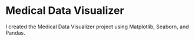 # Medical Data Visualizer

I created the Medical Data Visualizer project using Matplotlib, Seaborn, and Pandas.
